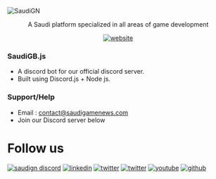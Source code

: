 ![SaudiGN](https://pbs.twimg.com/profile_banners/1499380001497657346/1653828476/1500x500)
<div align="center">
A Saudi platform specialized in all areas of game development

[![website](https://img.shields.io/badge/Official%20website-SaudiGN-purple)](https://saudigamenews.com)
</div>

### SaudiGB.js
- A discord bot for our official discord server.
- Built using Discord.js + Node js.

### Support/Help
- Email : contact@saudigamenews.com
- Join our Discord server below

# Follow us
[![saudign discord](https://img.shields.io/badge/Discord-5865F2?logo=discord&logoColor=white)](https://discord.com/servers/saudign-962095121946521600)
[![linkedin](https://img.shields.io/badge/LinkedIn-0077B5?lable=SaudiGN&logo=linkedin)](https://www.linkedin.com/company/saudign)
[![twitter](https://img.shields.io/badge/Twitter-1DA1F2?e&logo=twitter&logoColor=white)](https://twitter.com/saudign_sa)
[![twitter](https://img.shields.io/badge/Instagram-C13584?e&logo=instagram&logoColor=white)](https://instagram.com/saudign_sa)
[![youtube](https://img.shields.io/badge/YouTube-FF0000?logo=youtube&logoColor=white)](https://www.youtube.com/channel/UCOq4LxhPRwe9CVs37plZiTQ)
[![github](https://img.shields.io/badge/itch.io-FA5C5C?&logo=itch.io&logoColor=white)](https://saudign.itch.io/)
